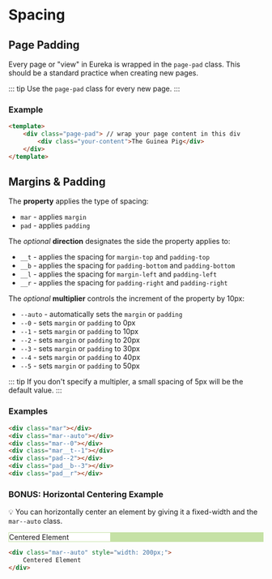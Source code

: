 # Spacing

## Page Padding

Every page or "view" in Eureka is wrapped in the `page-pad` class. This should be a standard practice when creating new pages.

::: tip
Use the `page-pad` class for every new page.
:::

### Example

```md
<template>
    <div class="page-pad"> // wrap your page content in this div 
        <div class="your-content">The Guinea Pig</div>
    </div>
</template>
```

## Margins & Padding

The **property** applies the type of spacing:

-   `mar` - applies `margin`
-   `pad` - applies `padding`

The _optional_ **direction** designates the side the property applies to:

-   `__t` - applies the spacing for `margin-top` and `padding-top`
-   `__b` - applies the spacing for `padding-bottom` and `padding-bottom`
-   `__l` - applies the spacing for `margin-left` and `padding-left`
-   `__r` - applies the spacing for `padding-right` and `padding-right`

The _optional_ **multiplier** controls the increment of the property by 10px:

-   `--auto` - automatically sets the `margin` or `padding`
-   `--0` - sets `margin` or `padding` to 0px
-   `--1` - sets `margin` or `padding` to 10px
-   `--2` - sets `margin` or `padding` to 20px
-   `--3` - sets `margin` or `padding` to 30px
-   `--4` - sets `margin` or `padding` to 40px
-   `--5` - sets `margin` or `padding` to 50px

::: tip
If you don't specify a multipler, a small spacing of 5px will be the default value.
:::

### Examples

```md
<div class="mar"></div>
<div class="mar--auto"></div>
<div class="mar--0"></div>
<div class="mar__t--1"></div>
<div class="pad--2"></div>
<div class="pad__b--3"></div>
<div class="pad__r"></div>
```

### BONUS: Horizontal Centering Example

:bulb: You can horizontally center an element by giving it a fixed-width and the `mar--auto` class.

<div class="spacing-example pad--1">
    <div class="spacing-inner mar--auto" style="width: 200px;">Centered Element</div>
</div>

```md
<div class="mar--auto" style="width: 200px;">
    Centered Element
</div>
```

<style lang="scss" scoped>
@import "../src/common/styles/_font.scss";
@import "../src/common/styles/_spacing.scss";
.spacing-example {
    background-color: #C5E1A5;
    border: 1px solid #C5E1A5;
}
.spacing-inner {
    background-color: #FFF;
}
</style>
